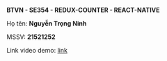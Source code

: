 **BTVN - SE354 - REDUX-COUNTER - REACT-NATIVE**

Họ tên: **Nguyễn Trọng Ninh**

MSSV: **21521252**

Link video demo: [link](https://youtu.be/pCHWCIg3luA)
